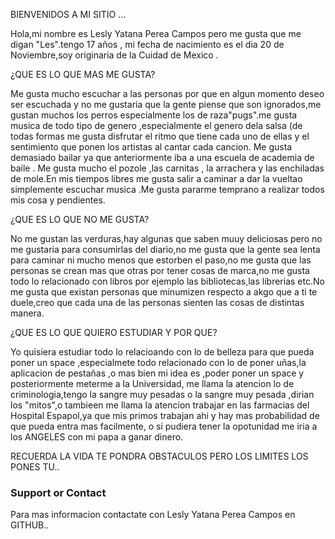 BIENVENIDOS A MI SITIO ...

Hola,mi nombre es Lesly  Yatana Perea Campos pero me gusta que me digan "Les".tengo 17 años , mi fecha de nacimiento es el dia 20 de Noviembre,soy originaria de la Cuidad de Mexico .

¿QUE ES LO QUE MAS ME GUSTA?

Me gusta mucho escuchar a las personas por que en algun momento deseo ser escuchada y no me gustaria que la gente piense que son ignorados,me gustan muchos los perros especialmente los de raza"pugs".me gusta musica de todo tipo de genero ,especialmente el genero dela salsa (de todas formas me gusta disfrutar el ritmo que tiene cada uno de ellas y el sentimiento que ponen los artistas al cantar cada cancion. Me gusta demasiado bailar ya que anteriormente iba a una escuela de academia de baile . Me gusta mucho el pozole ,las carnitas , la arrachera y las enchiladas de mole.En  mis tiempos libres me gusta salir a caminar a dar la vueltao simplemente escuchar musica .Me gusta pararme temprano a realizar todos mis cosa y pendientes. 

¿QUE ES LO QUE NO ME GUSTA?

No me gustan las verduras,hay algunas que saben muuy deliciosas pero no me gustaria para consumirlas del diario,no me gusta que la gente sea lenta para caminar ni  mucho menos que estorben el paso,no me gusta que las personas se crean mas que otras por tener cosas de marca,no me gusta todo lo relacionado con libros por ejemplo las bibliotecas,las librerias etc.No me gusta que existan personas que minumizen respecto a akgo que a ti te duele,creo que cada una de las personas sienten las cosas de distintas manera.

¿QUE ES LO QUE QUIERO ESTUDIAR Y POR QUE?

Yo quisiera estudiar todo lo relacioando con lo de belleza para que pueda poner un space ,especialmete todo relacionado con lo de poner uñas,la aplicacion de pestañas ,o mas bien mi idea es ,poder poner un space y posteriormente meterme a la Universidad, me llama la atencion lo de criminologia,tengo la sangre muy pesadas o la sangre muy pesada ,dirian los "mitos",o tambieen me llama la atencion trabajar en las farmacias del Hospital Espapol,ya que mis primos trabajan ahi y hay mas probabilidad de que pueda entra mas facilmente, o si pudiera tener la opotunidad me iria a los ANGELES con mi papa a ganar dinero.

RECUERDA LA VIDA TE PONDRA OBSTACULOS PERO LOS LIMITES LOS PONES TU..

### Support or Contact

Para mas informacion contactate con Lesly Yatana Perea Campos en GITHUB..
